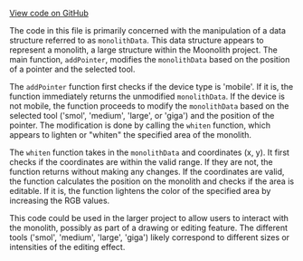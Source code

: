[View code on GitHub](https://github.com/LaGuerrePiece/moonolith/blob/master/src/display/pointer.js)

The code in this file is primarily concerned with the manipulation of a data structure referred to as `monolithData`. This data structure appears to represent a monolith, a large structure within the Moonolith project. The main function, `addPointer`, modifies the `monolithData` based on the position of a pointer and the selected tool.

The `addPointer` function first checks if the device type is 'mobile'. If it is, the function immediately returns the unmodified `monolithData`. If the device is not mobile, the function proceeds to modify the `monolithData` based on the selected tool ('smol', 'medium', 'large', or 'giga') and the position of the pointer. The modification is done by calling the `whiten` function, which appears to lighten or "whiten" the specified area of the monolith.

The `whiten` function takes in the `monolithData` and coordinates (x, y). It first checks if the coordinates are within the valid range. If they are not, the function returns without making any changes. If the coordinates are valid, the function calculates the position on the monolith and checks if the area is editable. If it is, the function lightens the color of the specified area by increasing the RGB values.

This code could be used in the larger project to allow users to interact with the monolith, possibly as part of a drawing or editing feature. The different tools ('smol', 'medium', 'large', 'giga') likely correspond to different sizes or intensities of the editing effect.
